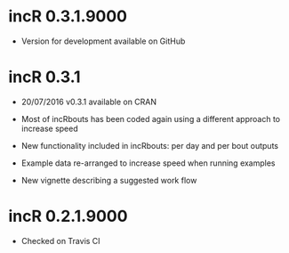 # incR 0.3.1.9000
* Version for development available on GitHub

# incR 0.3.1
* 20/07/2016 v0.3.1 available on CRAN

* Most of incRbouts has been coded again using a different approach to increase speed
* New functionality included in incRbouts: per day and per bout outputs
* Example data re-arranged to increase speed when running examples
* New vignette describing a suggested work flow

# incR 0.2.1.9000

* Checked on Travis CI



